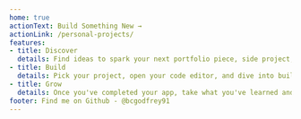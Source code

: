 ```yaml
---
home: true
actionText: Build Something New →
actionLink: /personal-projects/
features:
- title: Discover
  details: Find ideas to spark your next portfolio piece, side project, or coding challenge for prospective employees.
- title: Build
  details: Pick your project, open your code editor, and dive into building your next great application.
- title: Grow
  details: Once you've completed your app, take what you've learned and use it to grow into a badass front end dev!
footer: Find me on Github - @bcgodfrey91
---
```

